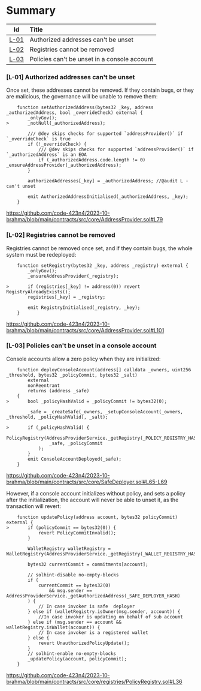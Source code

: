 # Summary

| Id  | Title                      |
|:---:|:---------------------------|
| [L-01](#l-01-authorized-addresses-cant-be-unset) | Authorized addresses can't be unset |
| [L-02](#l-02-registries-cannot-be-removed) | Registries cannot be removed |
| [L-03](#l-03-policies-cant-be-unset-in-a-console-account) | Policies can't be unset in a console account |


### [L-01] Authorized addresses can't be unset

Once set, these addresses cannot be removed. If they contain bugs, or they are malicious, the governance will be unable to remove them:

```solidity
	function setAuthorizedAddress(bytes32 _key, address _authorizedAddress, bool _overrideCheck) external {
	    _onlyGov();
>	    _notNull(_authorizedAddress);

	    /// @dev skips checks for supported `addressProvider()` if `_overrideCheck` is true
	    if (!_overrideCheck) {
	        /// @dev skips checks for supported `addressProvider()` if `_authorizedAddress` is an EOA
	        if (_authorizedAddress.code.length != 0) _ensureAddressProvider(_authorizedAddress);
	    }

	    authorizedAddresses[_key] = _authorizedAddress; //@audit L - can't unset

	    emit AuthorizedAddressInitialised(_authorizedAddress, _key);
	}
```

https://github.com/code-423n4/2023-10-brahma/blob/main/contracts/src/core/AddressProvider.sol#L79

### [L-02] Registries cannot be removed

Registries cannot be removed once set, and if they contain bugs, the whole system must be redeployed:

```solidity
	function setRegistry(bytes32 _key, address _registry) external {
	    _onlyGov();
	    _ensureAddressProvider(_registry);

>	    if (registries[_key] != address(0)) revert RegistryAlreadyExists();
	    registries[_key] = _registry;

	    emit RegistryInitialised(_registry, _key);
	}
```

https://github.com/code-423n4/2023-10-brahma/blob/main/contracts/src/core/AddressProvider.sol#L101


### [L-03] Policies can't be unset in a console account


Console accounts allow a zero policy when they are initialized:

```solidity
	function deployConsoleAccount(address[] calldata _owners, uint256 _threshold, bytes32 _policyCommit, bytes32 _salt)
	    external
	    nonReentrant
	    returns (address _safe)
	{
>	    bool _policyHashValid = _policyCommit != bytes32(0);

	    _safe = _createSafe(_owners, _setupConsoleAccount(_owners, _threshold, _policyHashValid), _salt);

>	    if (_policyHashValid) {
	        PolicyRegistry(AddressProviderService._getRegistry(_POLICY_REGISTRY_HASH)).updatePolicy(
	            _safe, _policyCommit
	        ); 
	    }
	    emit ConsoleAccountDeployed(_safe);
	}
```
https://github.com/code-423n4/2023-10-brahma/blob/main/contracts/src/core/SafeDeployer.sol#L65-L69

However, if a console account initializes without policy, and sets a policy after the initialization, the account will never be able to unset it, as the transaction will revert:

```solidity
	function updatePolicy(address account, bytes32 policyCommit) external {
>	    if (policyCommit == bytes32(0)) {
	        revert PolicyCommitInvalid();
	    }

	    WalletRegistry walletRegistry = WalletRegistry(AddressProviderService._getRegistry(_WALLET_REGISTRY_HASH));

	    bytes32 currentCommit = commitments[account];

	    // solhint-disable no-empty-blocks
	    if (
	        currentCommit == bytes32(0)
	            && msg.sender == AddressProviderService._getAuthorizedAddress(_SAFE_DEPLOYER_HASH)
	    ) {
	        // In case invoker is safe  deployer
	    } else if (walletRegistry.isOwner(msg.sender, account)) {
	        //In case invoker is updating on behalf of sub account
	    } else if (msg.sender == account && walletRegistry.isWallet(account)) {  
	        // In case invoker is a registered wallet
	    } else {
	        revert UnauthorizedPolicyUpdate();
	    }
	    // solhint-enable no-empty-blocks
	    _updatePolicy(account, policyCommit);
	}
```

https://github.com/code-423n4/2023-10-brahma/blob/main/contracts/src/core/registries/PolicyRegistry.sol#L36